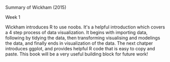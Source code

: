 Summary of Wickham (2015)

Week 1 

Wickham introduces R to use noobs. It's a helpful introduction which covers a 4 step process of data visualization. It begins with importing data, following by tidying the data, then transforming visualising and modelings the data, and finally ends in visualization of the data. The next chatper introduces ggplot, and provides helpful R code that is easy to copy and paste. This book will be a very useful building block for future work!